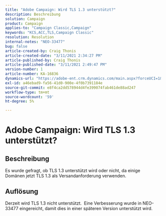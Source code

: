 ```yaml
---
title: "Adobe Campaign: Wird TLS 1.3 unterstützt?"
description: Beschreibung
solution: Campaign
product: Campaign
applies-to: "Campaign Classic,Campaign"
keywords: "KCS,ACC,TLS,Campaign Classic"
resolution: Resolution
internal-notes: "NEO-33477"
bug: false
article-created-by: Craig Thonis
article-created-date: "3/11/2021 2:34:27 PM"
article-published-by: Craig Thonis
article-published-date: "3/11/2021 2:49:47 PM"
version-number: 1
article-number: KA-16836
dynamics-url: "https://adobe-ent.crm.dynamics.com/main.aspx?forceUCI=1&pagetype=entityrecord&etn=knowledgearticle&id=438996dd-7682-eb11-a812-000d3a3b2c6b"
exl-id: a46ebad9-fa56-41d0-900e-4f0b7391184e
source-git-commit: e8f4ca2dd578944d4fe399074fab461de88ad247
workflow-type: tm+mt
source-wordcount: '59'
ht-degree: 5%

---
```


# Adobe Campaign: Wird TLS 1.3 unterstützt?

## Beschreibung


Es wurde gefragt, ob TLS 1.3 unterstützt wird oder nicht, da einige Domänen jetzt TLS 1.3 als Versandanforderung verwenden.


## Auflösung


Derzeit wird TLS 1.3 nicht unterstützt.  Eine Verbesserung wurde in NEO-33477 eingereicht, damit dies in einer späteren Version unterstützt wird.
